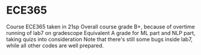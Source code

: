 # ECE365
Course ECE365 taken in 21sp
Overall course grade B+, because of overtime running of lab7 on gradescope
Equivalent A grade for ML part and NLP part, taking quizs into consideration
Note that there's still some bugs inside lab7, while all other codes are well prepared.

